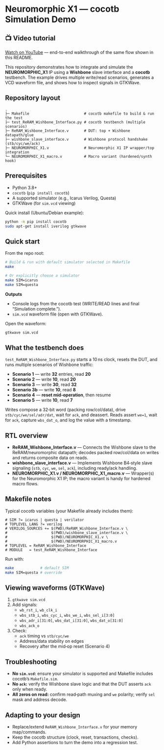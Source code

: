 # Neuromorphic X1 — cocotb Simulation Demo

## 📺 Video tutorial
[Watch on YouTube](https://www.youtube.com/watch?v=AhED7Xki4TE) — end-to-end walkthrough of the same flow shown in this README.

This repository demonstrates how to integrate and simulate the **NEUROMORPHIC_X1** IP using a **Wishbone** slave interface and a **cocotb** testbench. The example drives multiple write/read scenarios, generates a VCD waveform file, and shows how to inspect signals in GTKWave.

## Repository layout

```
.
├─ Makefile                         # cocotb makefile to build & run the test
├─ test_ReRAM_Wishbone_Interface.py # cocotb testbench (multiple scenarios)
├─ ReRAM_Wishbone_Interface.v       # DUT: top + Wishbone datapath/glue
├─ wishbone_slave_interface.v       # Wishbone protocol handshake (stb/cyc/we/ack)
├─ NEUROMORPHIC_X1.v                # Neuromorphic X1 IP wrapper/top integration
└─ NEUROMORPHIC_X1_macro.v          # Macro variant (hardened/synth hook)
```

## Prerequisites

- Python 3.8+
- `cocotb` (`pip install cocotb`)
- A supported simulator (e.g., Icarus Verilog, Questa)
- GTKWave (for `sim.vcd` viewing)

Quick install (Ubuntu/Debian example):
```bash
python -m pip install cocotb
sudo apt-get install iverilog gtkwave
```

## Quick start

From the repo root:
```bash
# Build & run with default simulator selected in Makefile
make

# Or explicitly choose a simulator
make SIM=icarus
make SIM=questa
```

**Outputs**
- Console logs from the cocotb test (WRITE/READ lines and final “Simulation complete.”).
- `sim.vcd` waveform file (open with GTKWave).

Open the waveform:
```bash
gtkwave sim.vcd
```

## What the testbench does

`test_ReRAM_Wishbone_Interface.py` starts a 10 ns clock, resets the DUT, and runs multiple scenarios of Wishbone traffic:

- **Scenario 1** — write **32** entries, read **20**
- **Scenario 2** — write **10**, read **20**
- **Scenario 3** — write **30**, read **32**
- **Scenario 3b** — write **10**, read **8**
- **Scenario 4** — **reset mid‑operation**, then resume
- **Scenario 5** — write **10**, read **7**

Writes compose a 32‑bit word (packing row/col/data), drive `stb/cyc/we/sel/adr/dat`, wait for `ack`, and deassert. Reads assert `we=1`, wait for `ack`, capture `wbs_dat_o`, and log the value with a timestamp.

## RTL overview

- **ReRAM_Wishbone_Interface.v** — Connects the Wishbone slave to the ReRAM/neuromorphic datapath; decodes packed row/col/data on writes and returns composite data on reads.
- **wishbone_slave_interface.v** — Implements Wishbone B4‑style slave signaling (`stb`, `cyc`, `we`, `sel`, `ack`), including ready/ack handling.
- **NEUROMORPHIC_X1.v / NEUROMORPHIC_X1_macro.v** — Wrapper(s) for the Neuromorphic X1 IP; the macro variant is handy for hardened macro flows.

## Makefile notes

Typical cocotb variables (your Makefile already includes them):
```make
# SIM ?= icarus | questa | verilator
# TOPLEVEL_LANG ?= verilog
# VERILOG_SOURCES += $(PWD)/ReRAM_Wishbone_Interface.v \
#                    $(PWD)/wishbone_slave_interface.v \
#                    $(PWD)/NEUROMORPHIC_X1.v \
#                    $(PWD)/NEUROMORPHIC_X1_macro.v
# TOPLEVEL = ReRAM_Wishbone_Interface
# MODULE   = test_ReRAM_Wishbone_Interface
```
Run with:
```bash
make            # default SIM
make SIM=questa # override
```

## Viewing waveforms (GTKWave)

1. `gtkwave sim.vcd`
2. Add signals:
   - `wb_rst_i`, `wb_clk_i`
   - `wbs_stb_i`, `wbs_cyc_i`, `wbs_we_i`, `wbs_sel_i[3:0]`
   - `wbs_adr_i[31:0]`, `wbs_dat_i[31:0]`, `wbs_dat_o[31:0]`
   - `wbs_ack_o`
3. Check:
   - `ack` timing vs `stb/cyc/we`
   - Address/data stability on edges
   - Recovery after the mid‑op reset (Scenario 4)

## Troubleshooting

- **No `sim.vcd`:** ensure your simulator is supported and Makefile includes cocotb’s `Makefile.sim`.
- **No `ack`:** verify the Wishbone slave logic and that the DUT asserts `ack` only when ready.
- **All zeros on read:** confirm read‑path muxing and `we` polarity; verify `sel` mask and address decode.

## Adapting to your design

- Replace/extend `ReRAM_Wishbone_Interface.v` for your memory map/commands.
- Keep the cocotb structure (clock, reset, transactions, checks).
- Add Python assertions to turn the demo into a regression test.
